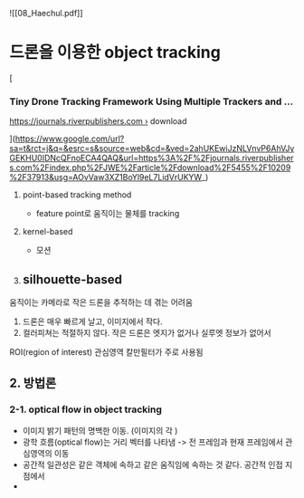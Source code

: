 ![[08_Haechul.pdf]]

# 드론을 이용한 object tracking
[  

### Tiny Drone Tracking Framework Using Multiple Trackers and ...

https://journals.riverpublishers.com › download

](https://www.google.com/url?sa=t&rct=j&q=&esrc=s&source=web&cd=&ved=2ahUKEwiJzNLVnvP6AhVJyGEKHU0IDNcQFnoECA4QAQ&url=https%3A%2F%2Fjournals.riverpublishers.com%2Findex.php%2FJWE%2Farticle%2Fdownload%2F5455%2F10209%2F37913&usg=AOvVaw3XZ1BoYl9eL7LidVrUKYW_)


1. point-based tracking method
	- feature point로 움직이는 물체를 tracking

2. kernel-based
	- 모션
3. silhouette-based
	 - 

움직이는 카메라로 작은 드론을 추적하는 데 겪는 어려움
1. 드론은 매우 빠르게 날고, 이미지에서 작다.
2. 컬러피쳐는 적절하지 않다. 작은 드론은 엣지가 없거나 실루엣 정보가 없어서

ROI(region of interest) 관심영역
칼만필터가 주로 사용됨

## 2. 방법론
### 2-1. optical flow in object tracking
- 이미지 밝기 패턴의 명백한 이동. (이미지의 각 )
- 광학 흐름(optical flow)는 거리 벡터를 나타냄 -> 전 프레임과 현재 프레임에서 관심영역의 이동
- 공간적 일관성은 같은 객체에 속하고 같은 움직임에 속하는 것 같다. 공간적 인접 지점에서
- 
